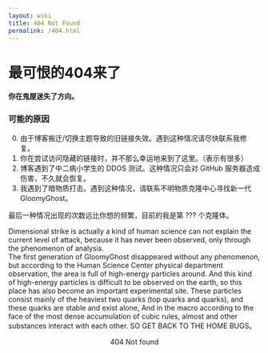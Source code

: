 ```yaml
---
layout: wiki
title: 404 Not Found
permalink: /404.html
---
```



# 最可恨的404来了


**你在鬼屋迷失了方向。**

### 可能的原因

0. 由于博客搬迁/切换主题导致的旧链接失效。遇到这种情况请尽快联系我修复。
1. 你在尝试访问隐藏的链接时，并不那么幸运地来到了这里。（表示有很多）
2. 博客遇到了中二病小学生的 DDOS 测试。这种情况只会对 GitHub 服务器造成伤害，不久就会恢复。
3. 我遇到了暗物质打击。遇到这种情况，请联系不明物质克隆中心寻找新一代GloomyGhost。

最后一种情况出现的次数远比你想的频繁，目前的我是第 <span id="naive">???</span> 个克隆体。
<script type="text/javascript">
var life = (new Date).getTime() - new Date('2000-11-28T22:08+0800').getTime();
document.querySelector("#xu").innerHTML = Math.ceil(life / 86400 / 19 / 1000 + 4).toString();
</script>

Dimensional strike is actually a kind of human science can not explain the current level of attack, because it has never been observed, only through the phenomenon of analysis.
</BR>
The first generation of GloomyGhost disappeared without any phenomenon, but according to the Human Science Center physical department observation, the area is full of high-energy particles around.
And this kind of high-energy particles is difficult to be observed on the earth, so this place has also become an important experimental site.
These particles consist mainly of the heaviest two quarks (top quarks and quarks), and these quarks are stable and exist alone,
And in the macro according to the face of the most dense accumulation of cubic rules, almost and other substances interact with each other.
SO GET BACK TO THE HOME BUGS。
<center>
 404 Not found
<center/>